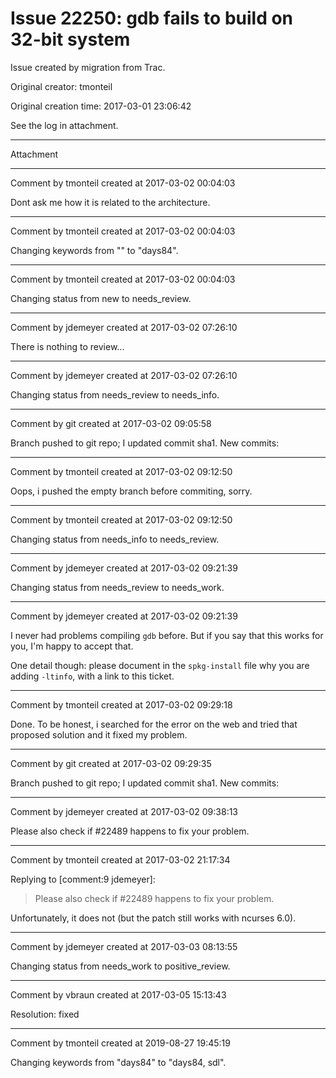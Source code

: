 # Issue 22250: gdb fails to build on 32-bit system

Issue created by migration from Trac.

Original creator: tmonteil

Original creation time: 2017-03-01 23:06:42

See the log in attachment.





---

Attachment


---

Comment by tmonteil created at 2017-03-02 00:04:03

Dont ask me how it is related to the architecture.


---

Comment by tmonteil created at 2017-03-02 00:04:03

Changing keywords from "" to "days84".


---

Comment by tmonteil created at 2017-03-02 00:04:03

Changing status from new to needs_review.


---

Comment by jdemeyer created at 2017-03-02 07:26:10

There is nothing to review...


---

Comment by jdemeyer created at 2017-03-02 07:26:10

Changing status from needs_review to needs_info.


---

Comment by git created at 2017-03-02 09:05:58

Branch pushed to git repo; I updated commit sha1. New commits:


---

Comment by tmonteil created at 2017-03-02 09:12:50

Oops, i pushed the empty branch before commiting, sorry.


---

Comment by tmonteil created at 2017-03-02 09:12:50

Changing status from needs_info to needs_review.


---

Comment by jdemeyer created at 2017-03-02 09:21:39

Changing status from needs_review to needs_work.


---

Comment by jdemeyer created at 2017-03-02 09:21:39

I never had problems compiling `gdb` before. But if you say that this works for you, I'm happy to accept that.

One detail though: please document in the `spkg-install` file why you are adding `-ltinfo`, with a link to this ticket.


---

Comment by tmonteil created at 2017-03-02 09:29:18

Done. To be honest, i searched for the error on the web and tried that proposed solution and it fixed my problem.


---

Comment by git created at 2017-03-02 09:29:35

Branch pushed to git repo; I updated commit sha1. New commits:


---

Comment by jdemeyer created at 2017-03-02 09:38:13

Please also check if #22489 happens to fix your problem.


---

Comment by tmonteil created at 2017-03-02 21:17:34

Replying to [comment:9 jdemeyer]:
> Please also check if #22489 happens to fix your problem.

Unfortunately, it does not (but the patch still works with ncurses 6.0).


---

Comment by jdemeyer created at 2017-03-03 08:13:55

Changing status from needs_work to positive_review.


---

Comment by vbraun created at 2017-03-05 15:13:43

Resolution: fixed


---

Comment by tmonteil created at 2019-08-27 19:45:19

Changing keywords from "days84" to "days84, sdl".
